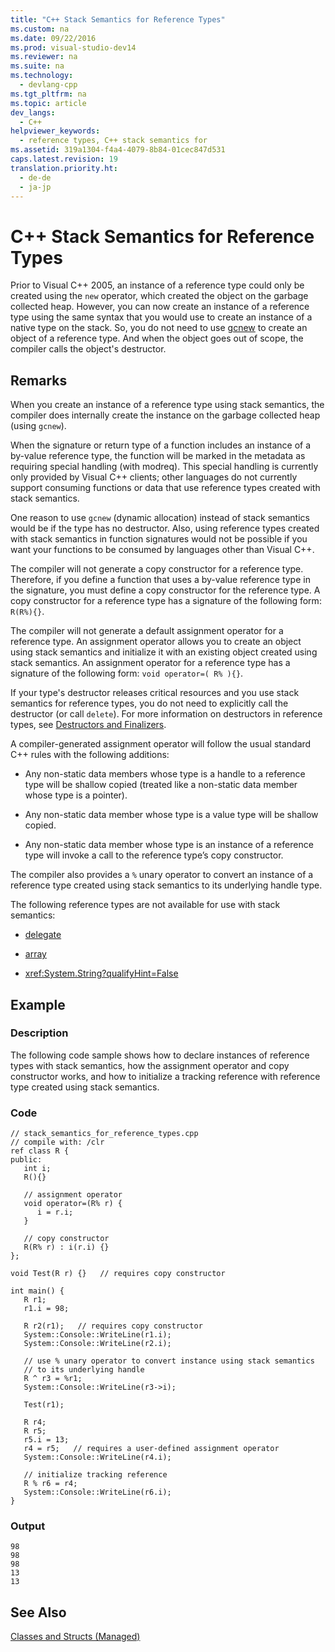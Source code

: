 ```yaml
---
title: "C++ Stack Semantics for Reference Types"
ms.custom: na
ms.date: 09/22/2016
ms.prod: visual-studio-dev14
ms.reviewer: na
ms.suite: na
ms.technology: 
  - devlang-cpp
ms.tgt_pltfrm: na
ms.topic: article
dev_langs: 
  - C++
helpviewer_keywords: 
  - reference types, C++ stack semantics for
ms.assetid: 319a1304-f4a4-4079-8b84-01cec847d531
caps.latest.revision: 19
translation.priority.ht: 
  - de-de
  - ja-jp
---
```

# C++ Stack Semantics for Reference Types
Prior to Visual C++ 2005, an instance of a reference type could only be created using the `new` operator, which created the object on the garbage collected heap. However, you can now create an instance of a reference type using the same syntax that you would use to create an instance of a native type on the stack. So, you do not need to use [gcnew](../vs140/ref-new--gcnew---c---component-extensions-.md) to create an object of a reference type. And when the object goes out of scope, the compiler calls the object's destructor.  
  
## Remarks  
 When you create an instance of a reference type using stack semantics, the compiler does internally create the instance on the garbage collected heap (using `gcnew`).  
  
 When the signature or return type of a function includes an instance of a by-value reference type, the function will be marked in the metadata as requiring special handling (with modreq). This special handling is currently only provided by Visual C++ clients; other languages do not currently support consuming functions or data that use reference types created with stack semantics.  
  
 One reason to use `gcnew` (dynamic allocation) instead of stack semantics would be if the type has no destructor. Also, using reference types created with stack semantics in function signatures would not be possible if you want your functions to be consumed by languages other than Visual C++.  
  
 The compiler will not generate a copy constructor for a reference type. Therefore, if you define a function that uses a by-value reference type in the signature, you must define a copy constructor for the reference type. A copy constructor for a reference type has a signature of the following form: `R(R%){}`.  
  
 The compiler will not generate a default assignment operator for a reference type. An assignment operator allows you to create an object using stack semantics and initialize it with an existing object created using stack semantics. An assignment operator for a reference type has a signature of the following form: `void operator=( R% ){}`.  
  
 If your type's destructor releases critical resources and you use stack semantics for reference types, you do not need to explicitly call the destructor (or call `delete`). For more information on destructors in reference types, see [Destructors and Finalizers](../vs140/destructors-and-finalizers-in-visual-c--.md).  
  
 A compiler-generated assignment operator will follow the usual standard C++ rules with the following additions:  
  
-   Any non-static data members whose type is a handle to a reference type will be shallow copied (treated like a non-static data member whose type is a pointer).  
  
-   Any non-static data member whose type is a value type will be shallow copied.  
  
-   Any non-static data member whose type is an instance of a reference type will invoke a call to the reference type’s copy constructor.  
  
 The compiler also provides a `%` unary operator to convert an instance of a reference type created using stack semantics to its underlying handle type.  
  
 The following reference types are not available for use with stack semantics:  
  
-   [delegate](../vs140/delegate---c---component-extensions-.md)  
  
-   [array](../vs140/arrays--c---component-extensions-.md)  
  
-   <xref:System.String?qualifyHint=False>  
  
## Example  
  
### Description  
 The following code sample shows how to declare instances of reference types with stack semantics, how the assignment operator and copy constructor works, and how to initialize a tracking reference with reference type created using stack semantics.  
  
### Code  
  
```  
// stack_semantics_for_reference_types.cpp  
// compile with: /clr  
ref class R {  
public:  
   int i;  
   R(){}  
  
   // assignment operator  
   void operator=(R% r) {  
      i = r.i;  
   }  
  
   // copy constructor  
   R(R% r) : i(r.i) {}  
};  
  
void Test(R r) {}   // requires copy constructor  
  
int main() {  
   R r1;  
   r1.i = 98;  
  
   R r2(r1);   // requires copy constructor  
   System::Console::WriteLine(r1.i);  
   System::Console::WriteLine(r2.i);  
  
   // use % unary operator to convert instance using stack semantics  
   // to its underlying handle  
   R ^ r3 = %r1;  
   System::Console::WriteLine(r3->i);  
  
   Test(r1);  
  
   R r4;  
   R r5;  
   r5.i = 13;  
   r4 = r5;   // requires a user-defined assignment operator  
   System::Console::WriteLine(r4.i);  
  
   // initialize tracking reference  
   R % r6 = r4;  
   System::Console::WriteLine(r6.i);  
}  
```  
  
### Output  
  
```  
98  
98  
98  
13  
13  
```  
  
## See Also  
 [Classes and Structs (Managed)](../vs140/classes-and-structs---c---component-extensions-.md)